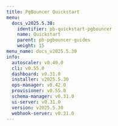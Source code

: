 ```yaml
---
title: PgBouncer Quickstart
menu:
  docs_v2025.5.30:
    identifier: pb-quickstart-pgbouncer
    name: Quickstart
    parent: pb-pgbouncer-guides
    weight: 15
menu_name: docs_v2025.5.30
info:
  autoscaler: v0.40.0
  cli: v0.55.0
  dashboard: v0.31.0
  installer: v2025.5.30
  ops-manager: v0.42.0
  provisioner: v0.55.0
  schema-manager: v0.31.0
  ui-server: v0.31.0
  version: v2025.5.30
  webhook-server: v0.31.0
---
```


